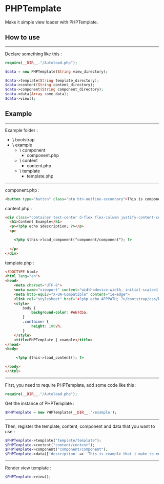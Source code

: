 # PHPTemplate
Make it simple view loader with PHPTemplate.

## How to use
---
Declare something like this :
```PHP
require(__DIR__."/Autoload.php");

$data = new PHPTemplate(String view_directory);

$data->template(String template_directory);
$data->content(String content_directory);
$data->component(String component_directory);
$data->data(Array some_data);
$data->view();
```
## Example
---
Example folder :
* \ bootstrap
* \ example
  * \ component
    * component.php
  * \ content
    * content.php
  * \ template
    * template.php
---
component.php :
```html
<button type="button" class="btn btn-outline-secondary">This is component</button>
```
content.php :
```html
<div class="container text-center d-flex flex-column justify-content-center" style="max-width: 600px">
  <h1>Content Example</h1>
  <p><?php echo $description; ?></p>
  <p>

    <?php $this->load_component("component/component"); ?>
  
  </p>
</div>
```
template.php :
```html
<!DOCTYPE html>
<html lang="en">
<head>
    <meta charset="UTF-8">
    <meta name="viewport" content="width=device-width, initial-scale=1.0">
    <meta http-equiv="X-UA-Compatible" content="ie=edge">
    <link rel="stylesheet" href="<?php echo APPPATH; ?>/bootstrap/css/bootstrap.css">
    <style>
        body {
            background-color: #e67d5a;
        }
        .container {
            height: 100vh;
        }
    </style>
    <title>PHPTemplate | example</title>
</head>
<body>

     <?php $this->load_content(); ?>

</body>
</html>
```
---
First, you need to require PHPTemplate, add some code like this :
```php
require(__DIR__."/Autoload.php");

```
Get the instance of PHPTemplate :
```php
$PHPTemplate = new PHPTemplate(__DIR__.'/example');
```
---
Then, register the template, content, component and data that you want to use : 
```PHP
$PHPTemplate->template("template/template");
$PHPTemplate->content("content/content");
$PHPTemplate->component("component/component");
$PHPTemplate->data(['description' => 'This is example that i make to entertain you how to understand the flow of PHPTemplate. Make it easier with PHPTemplate. Enjoy :)']);
```
---
Render view template :
```php
$PHPTemplate->view();
```